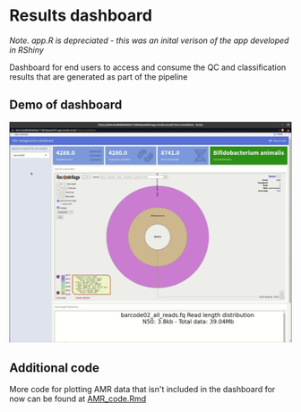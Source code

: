 # Results dashboard

*Note. app.R is depreciated - this was an inital verison of the app developed in RShiny*

Dashboard for end users to access and consume the QC and classification results that are generated as part of the pipeline

## Demo of dashboard

![dashboard demo](./dashboard.gif)

## Additional code

More code for plotting AMR data that isn't included in the dashboard for now can be found at [AMR_code.Rmd](.AMR_code.Rmd)
